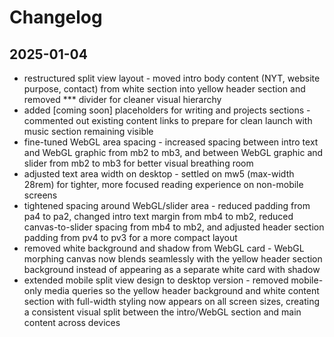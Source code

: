 # Changelog

## 2025-01-04
- restructured split view layout - moved intro body content (NYT, website purpose, contact) from white section into yellow header section and removed *** divider for cleaner visual hierarchy
- added [coming soon] placeholders for writing and projects sections - commented out existing content links to prepare for clean launch with music section remaining visible
- fine-tuned WebGL area spacing - increased spacing between intro text and WebGL graphic from mb2 to mb3, and between WebGL graphic and slider from mb2 to mb3 for better visual breathing room
- adjusted text area width on desktop - settled on mw5 (max-width 28rem) for tighter, more focused reading experience on non-mobile screens
- tightened spacing around WebGL/slider area - reduced padding from pa4 to pa2, changed intro text margin from mb4 to mb2, reduced canvas-to-slider spacing from mb4 to mb2, and adjusted header section padding from pv4 to pv3 for a more compact layout
- removed white background and shadow from WebGL card - WebGL morphing canvas now blends seamlessly with the yellow header section background instead of appearing as a separate white card with shadow
- extended mobile split view design to desktop version - removed mobile-only media queries so the yellow header background and white content section with full-width styling now appears on all screen sizes, creating a consistent visual split between the intro/WebGL section and main content across devices
